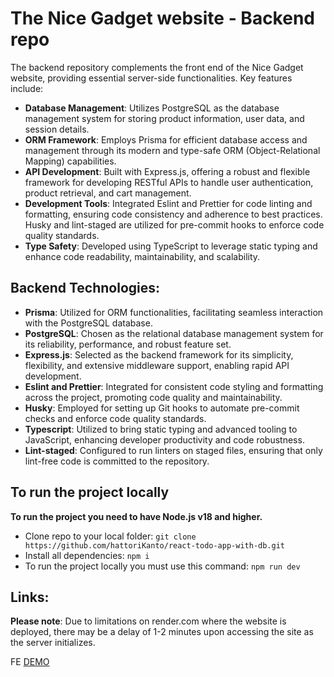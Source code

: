 # The Nice Gadget website - Backend repo

The backend repository complements the front end of the Nice Gadget website, providing essential server-side functionalities. Key features include:

- **Database Management**: Utilizes PostgreSQL as the database management system for storing product information, user data, and session details.
- **ORM Framework**: Employs Prisma for efficient database access and management through its modern and type-safe ORM (Object-Relational Mapping) capabilities.
- **API Development**: Built with Express.js, offering a robust and flexible framework for developing RESTful APIs to handle user authentication, product retrieval, and cart management.
- **Development Tools**: Integrated Eslint and Prettier for code linting and formatting, ensuring code consistency and adherence to best practices. Husky and lint-staged are utilized for pre-commit hooks to enforce code quality standards.
- **Type Safety**: Developed using TypeScript to leverage static typing and enhance code readability, maintainability, and scalability.

## Backend Technologies:

- **Prisma**: Utilized for ORM functionalities, facilitating seamless interaction with the PostgreSQL database.
- **PostgreSQL**: Chosen as the relational database management system for its reliability, performance, and robust feature set.
- **Express.js**: Selected as the backend framework for its simplicity, flexibility, and extensive middleware support, enabling rapid API development.
- **Eslint and Prettier**: Integrated for consistent code styling and formatting across the project, promoting code quality and maintainability.
- **Husky**: Employed for setting up Git hooks to automate pre-commit checks and enforce code quality standards.
- **Typescript**: Utilized to bring static typing and advanced tooling to JavaScript, enhancing developer productivity and code robustness.
- **Lint-staged**: Configured to run linters on staged files, ensuring that only lint-free code is committed to the repository.

## To run the project locally

**To run the project you need to have Node.js v18 and higher.**

- Clone repo to your local folder: `git clone https://github.com/hattoriKanto/react-todo-app-with-db.git`
- Install all dependencies: `npm i`
- To run the project locally you must use this command: `npm run dev`

## Links:

**Please note**: Due to limitations on render.com where the website is deployed, there may be a delay of 1-2 minutes upon accessing the site as the server initializes.

FE
[DEMO](https://fs-jan24-midnight-coup.github.io/react_phone-catalog)
